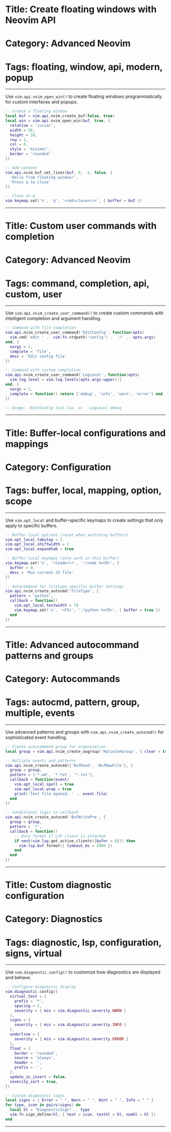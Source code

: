 # Title: Create floating windows with Neovim API
# Category: Advanced Neovim
# Tags: floating, window, api, modern, popup
---
Use `vim.api.nvim_open_win()` to create floating windows programmatically for custom interfaces and popups.

```lua
-- Create a floating window
local buf = vim.api.nvim_create_buf(false, true)
local win = vim.api.nvim_open_win(buf, true, {
  relative = 'cursor',
  width = 50,
  height = 10,
  row = 1,
  col = 0,
  style = 'minimal',
  border = 'rounded'
})

-- Add content
vim.api.nvim_buf_set_lines(buf, 0, -1, false, {
  'Hello from floating window!',
  'Press q to close'
})

-- Close on q
vim.keymap.set('n', 'q', '<cmd>close<cr>', { buffer = buf })
```
***
# Title: Custom user commands with completion
# Category: Advanced Neovim
# Tags: command, completion, api, custom, user
---
Use `vim.api.nvim_create_user_command()` to create custom commands with intelligent completion and argument handling.

```lua
-- Command with file completion
vim.api.nvim_create_user_command('EditConfig', function(opts)
  vim.cmd('edit ' .. vim.fn.stdpath('config') .. '/' .. opts.args)
end, {
  nargs = 1,
  complete = 'file',
  desc = 'Edit config file'
})

-- Command with custom completion
vim.api.nvim_create_user_command('LogLevel', function(opts)
  vim.log.level = vim.log.levels[opts.args:upper()]
end, {
  nargs = 1,
  complete = function() return {'debug', 'info', 'warn', 'error'} end
})

-- Usage: :EditConfig init.lua  or  :LogLevel debug
```
***
# Title: Buffer-local configurations and mappings
# Category: Configuration
# Tags: buffer, local, mapping, option, scope
---
Use `vim.opt_local` and buffer-specific keymaps to create settings that only apply to specific buffers.

```lua
-- Buffer-local options (reset when switching buffers)
vim.opt_local.tabstop = 2
vim.opt_local.shiftwidth = 2
vim.opt_local.expandtab = true

-- Buffer-local keymaps (only work in this buffer)
vim.keymap.set('n', '<leader>r', ':!node %<CR>', {
  buffer = 0,
  desc = 'Run current JS file'
})

-- Autocommand for filetype-specific buffer settings
vim.api.nvim_create_autocmd('FileType', {
  pattern = 'python',
  callback = function()
    vim.opt_local.textwidth = 79
    vim.keymap.set('n', '<F5>', ':!python %<CR>', { buffer = true })
  end
})
```
***
# Title: Advanced autocommand patterns and groups
# Category: Autocommands
# Tags: autocmd, pattern, group, multiple, events
---
Use advanced patterns and groups with `vim.api.nvim_create_autocmd()` for sophisticated event handling.

```lua
-- Create autocommand group for organization
local group = vim.api.nvim_create_augroup('MyCustomGroup', { clear = true })

-- Multiple events and patterns
vim.api.nvim_create_autocmd({'BufRead', 'BufNewFile'}, {
  group = group,
  pattern = {'*.md', '*.txt', '*.rst'},
  callback = function(event)
    vim.opt_local.spell = true
    vim.opt_local.wrap = true
    print('Text file opened: ' .. event.file)
  end
})

-- Conditional logic in callback
vim.api.nvim_create_autocmd('BufWritePre', {
  group = group,
  pattern = '*',
  callback = function()
    -- Only format if LSP client is attached
    if next(vim.lsp.get_active_clients({bufnr = 0})) then
      vim.lsp.buf.format({ timeout_ms = 2000 })
    end
  end
})
```
***
# Title: Custom diagnostic configuration
# Category: Diagnostics
# Tags: diagnostic, lsp, configuration, signs, virtual
---
Use `vim.diagnostic.config()` to customize how diagnostics are displayed and behave.

```lua
-- Configure diagnostic display
vim.diagnostic.config({
  virtual_text = {
    prefix = '*',
    spacing = 2,
    severity = { min = vim.diagnostic.severity.WARN }
  },
  signs = {
    severity = { min = vim.diagnostic.severity.INFO }
  },
  underline = {
    severity = { min = vim.diagnostic.severity.ERROR }
  },
  float = {
    border = 'rounded',
    source = 'always',
    header = '',
    prefix = '',
  },
  update_in_insert = false,
  severity_sort = true,
})

-- Custom diagnostic signs
local signs = { Error = " ", Warn = " ", Hint = " ", Info = " " }
for type, icon in pairs(signs) do
  local hl = "DiagnosticSign" .. type
  vim.fn.sign_define(hl, { text = icon, texthl = hl, numhl = hl })
end
```
***